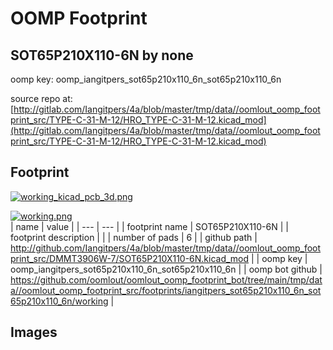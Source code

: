# OOMP Footprint  
## SOT65P210X110-6N  by none  
  
oomp key: oomp_iangitpers_sot65p210x110_6n_sot65p210x110_6n  
  
source repo at: [http://gitlab.com/Iangitpers/4a/blob/master/tmp/data//oomlout_oomp_footprint_src/TYPE-C-31-M-12/HRO_TYPE-C-31-M-12.kicad_mod](http://gitlab.com/Iangitpers/4a/blob/master/tmp/data//oomlout_oomp_footprint_src/TYPE-C-31-M-12/HRO_TYPE-C-31-M-12.kicad_mod)  
## Footprint  
  
[![working_kicad_pcb_3d.png](working_kicad_pcb_3d_600.png)](working_kicad_pcb_3d.png)  
  
[![working.png](working_600.png)](working.png)  
| name | value | 
| --- | --- | 
| footprint name | SOT65P210X110-6N | 
| footprint description |  | 
| number of pads | 6 | 
| github path | http://github.com/Iangitpers/4a/blob/master/tmp/data//oomlout_oomp_footprint_src/DMMT3906W-7/SOT65P210X110-6N.kicad_mod | 
| oomp key | oomp_iangitpers_sot65p210x110_6n_sot65p210x110_6n | 
| oomp bot github | https://github.com/oomlout/oomlout_oomp_footprint_bot/tree/main/tmp/data//oomlout_oomp_footprint_src/footprints/iangitpers_sot65p210x110_6n_sot65p210x110_6n/working | 
## Images  
